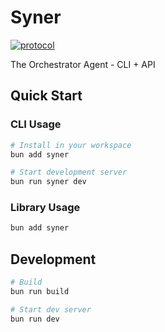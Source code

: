 # Syner

[![protocol](https://img.shields.io/badge/protocol-v0.0.1-black.svg?labelColor=white&color=black&style=flat-square)](https://github.com/synerops/protocol)

The Orchestrator Agent - CLI + API

## Quick Start

### CLI Usage
```bash
# Install in your workspace
bun add syner

# Start development server
bun run syner dev
```

### Library Usage
```bash
bun add syner
```

## Development

```bash
# Build
bun run build

# Start dev server
bun run dev
```